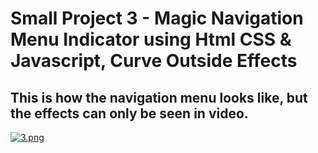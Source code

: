 # Small Project 3 - Magic Navigation Menu Indicator using Html CSS & Javascript, Curve Outside Effects

## This is how the navigation menu looks like, but the effects can only be seen in video.

[![3.png](https://i.postimg.cc/76ZP9CCt/3.png)](https://postimg.cc/XZt07Yk9)
